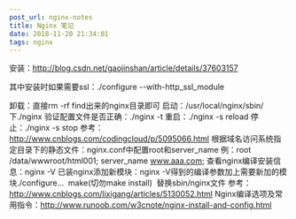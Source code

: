 ```yaml
---
post_url: nginx-notes
title: Nginx 笔记
date: 2018-11-20 21:34:01
tags: nginx
---
```

安装：http://blog.csdn.net/gaojinshan/article/details/37603157

其中安装时如果需要ssl：./configure --with-http_ssl_module

卸载：直接rm -rf find出来的nginx目录即可
启动：/usr/local/nginx/sbin/下./nginx
验证配置文件是否正确：./nginx -t
重启：./nginx -s reload
停止：./nginx -s stop
参考：http://www.cnblogs.com/codingcloud/p/5095066.html
根据域名访问系统指定目录下的静态文件：nginx.conf中配置root和server_name
例：root /data/wwwroot/html001; server_name www.aaa.com;
查看nginx编译安装信息：nginx -V
已装nginx添加新模块：nginx -V得到的编译参数加上需要新加的模块./configure...  make(切勿make install)  替换sbin/nginx文件
参考：http://www.cnblogs.com/lixigang/articles/5130052.html
Nginx编译选项及常用指令：http://www.runoob.com/w3cnote/nginx-install-and-config.html
